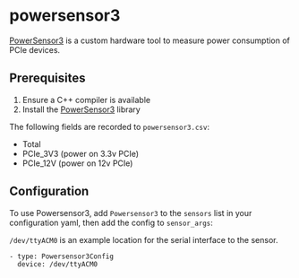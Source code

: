 # powersensor3
[PowerSensor3](https://github.com/nlesc-recruit/PowerSensor3) is a custom hardware tool to measure power consumption of PCIe devices.

## Prerequisites
1. Ensure a C++ compiler is available
2. Install the [PowerSensor3](https://github.com/nlesc-recruit/PowerSensor3) library

The following fields are recorded to `powersensor3.csv`:
* Total
* PCIe_3V3 (power on 3.3v PCIe)
* PCIe_12V (power on 12v PCIe)

## Configuration
To use Powersensor3, add `Powersensor3` to the `sensors` list in your configuration yaml, then add the config to `sensor_args`:

`/dev/ttyACM0` is an example location for the serial interface to the sensor.
```
- type: Powersensor3Config
  device: /dev/ttyACM0
```